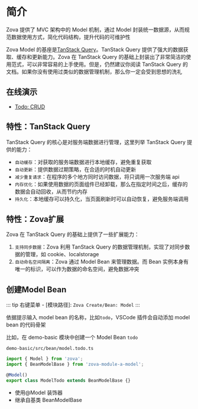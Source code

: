 # 简介

Zova 提供了 MVC 架构中的 Model 机制，通过 Model 封装统一数据源，从而规范数据使用方式，简化代码结构，提升代码的可维护性

Zova Model 的基座是[TanStack Query](https://tanstack.com/query/latest/docs/framework/vue/overview)。TanStack Query 提供了强大的数据获取、缓存和更新能力。Zova 在 TanStack Query 的基础上封装出了非常简洁的使用范式，可以非常容易的上手使用。但是，仍然建议你阅读 TanStack Query 的文档。如果你没有使用过类似的数据管理机制，那么你一定会受到思想的洗礼

## 在线演示

- [Todo: CRUD](https://zova.js.org/zova-demo/#/demo/todo/todo)

## 特性：TanStack Query

TanStack Query 的核心是对服务端数据进行管理，这里列举 TanStack Query 提供的能力：

- `自动缓存`：对获取的服务端数据进行本地缓存，避免重复获取
- `自动更新`：提供数据过期策略，在合适的时机自动更新
- `减少重复请求`：在程序的多个地方同时访问数据，将只调用一次服务端 api
- `内存优化`：如果使用数据的页面组件已经卸载，那么在指定时间之后，缓存的数据会自动回收，从而节约内存
- `持久化`：本地缓存可以持久化，当页面刷新时可以自动恢复，避免服务端调用

## 特性：Zova扩展

Zova 在 TanStack Query 的基础上提供了一些扩展能力：

1. `支持同步数据`：Zova 利用 TanStack Query 的数据管理机制，实现了对同步数据的管理，如 cookie、localstorage
2. `自动命名空间隔离`：Zova 通过 Model Bean 来管理数据。而 Bean 实例本身有唯一的标识，可以作为数据的命名空间，避免数据冲突

## 创建Model Bean

::: tip
右键菜单 - [模块路径]: `Zova Create/Bean: Model`
:::

依据提示输入 model bean 的名称，比如`todo`，VSCode 插件会自动添加 model bean 的代码骨架

比如，在 demo-basic 模块中创建一个 Model Bean `todo`

`demo-basic/src/bean/model.todo.ts`

```typescript
import { Model } from 'zova';
import { BeanModelBase } from 'zova-module-a-model';

@Model()
export class ModelTodo extends BeanModelBase {}
```

- 使用@Model 装饰器
- 继承自基类 BeanModelBase
